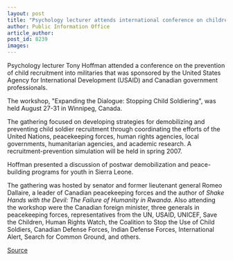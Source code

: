```yaml
---
layout: post
title: "Psychology lecturer attends international conference on children in militias"
author: Public Information Office
article_author: 
post_id: 8239
images:
---
```


<a name="content" id="content"></a>
<p>
  Psychology lecturer Tony Hoffman attended a conference on the prevention of child recruitment into militaries that was sponsored by the United States Agency for International Development (USAID) and Canadian government professionals.
</p>
<p>
  The workshop, "Expanding the Dialogue: Stopping Child Soldiering", was held August 27-31 in Winnipeg, Canada.
</p>
<p>
  The gathering focused on developing strategies for demobilizing and preventing child soldier recruitment through coordinating the efforts of the United Nations, peacekeeping forces, human rights agencies, local governments, humanitarian agencies, and academic research. A recruitment-prevention simulation will be held in spring 2007.
</p>
<p>
  Hoffman presented a discussion of postwar demobilization and peace-building programs for youth in Sierra Leone.
</p>
<p>
  The gathering was hosted by senator and former lieutenant general Romeo Dallaire, a leader of Canadian peacekeeping forces and the author of <i>Shake Hands with the Devil: The Failure of Humanity in Rwanda</i>. Also attending the workshop were the Canadian foreign minister, three generals in peacekeeping forces, representatives from the UN, USAID, UNICEF, Save the Children, Human Rights Watch, the Coalition to Stop the Use of Child Soldiers, Canadian Defense Forces, Indian Defense Forces, International Alert, Search for Common Ground, and others.
</p>
<p><a href="http://www1.ucsc.edu/currents/06-07/09-18/hoffman.asp" title="Permalink to hoffman">Source</a></p>
